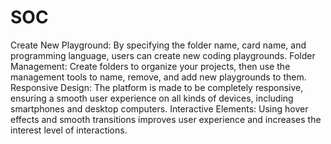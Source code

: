 # SOC
Create New Playground: By specifying the folder name, card name, and programming language, users can create new coding playgrounds.
Folder Management: Create folders to organize your projects, then use the management tools to name, remove, and add new playgrounds to them.
Responsive Design: The platform is made to be completely responsive, ensuring a smooth user experience on all kinds of devices, including smartphones and desktop computers.
Interactive Elements: Using hover effects and smooth transitions improves user experience and increases the interest level of interactions.
